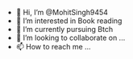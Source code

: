 - 👋 Hi, I’m @MohitSingh9454
- 👀 I’m interested in Book reading
- 🌱 I’m currently pursuing Btch 
- 💞️ I’m looking to collaborate on ...
- 📫 How to reach me ...

<!---
MohitSingh9454/MohitSingh9454 is a ✨ special ✨ repository because its `README.md` (this file) appears on your GitHub profile.
You can click the Preview link to take a look at your changes.
--->
